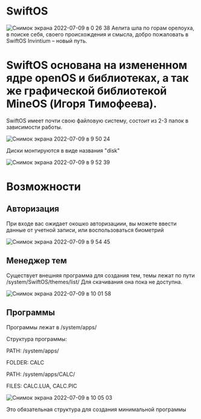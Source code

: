 # SwiftOS
![Снимок экрана 2022-07-09 в 0 26 38](https://user-images.githubusercontent.com/108939275/178094936-b5b7564b-d373-43c2-b01a-566ae9a62348.png)
Аелита шла по горам орелоуха, в поиске себя, своего происхождения и смысла, добро пожаловать в SwiftOS Invintium – новый путь.

# SwiftOS основана на измененном ядре openOS и библиотеках, а так же графической библиотекой MineOS (Игоря Тимофеева).
 SwiftOS имеет почти свою файловую систему, состоит из 2-3 папок в зависимости работы.

![Снимок экрана 2022-07-09 в 9 50 24](https://user-images.githubusercontent.com/108939275/178095102-d69b5944-8431-4bd2-97b0-329270622416.png)

Диски монтируются в виде названия "disk"

![Снимок экрана 2022-07-09 в 9 52 39](https://user-images.githubusercontent.com/108939275/178095176-b5a9a821-b6de-43f1-88d5-3f3079df9387.png)


# Возможности

## Авторизация
При входе вас ожидает окошко авторизациии, вы можете ввести данные от учетной записи, или воспользоваться биометрий

![Снимок экрана 2022-07-09 в 9 54 45](https://user-images.githubusercontent.com/108939275/178095271-3b59bbb5-b25c-4b2e-89f7-ea95099cf0a6.png)

## Менеджер тем
Существует внешняя программа для создания тем, темы лежат по пути /system/SwiftOS/themes/list/
Для скачивания она пока не доступна.

![Снимок экрана 2022-07-09 в 10 01 58](https://user-images.githubusercontent.com/108939275/178095515-d96ba3b0-e245-4cb9-a4be-c305f503c74c.png)

## Программы
Программы лежат в /system/apps/

Структура программы:

PATH: /system/apps/

FOLDER: CALC

PATH: /system/apps/CALC/

FILES: CALC.LUA, CALC.PIC

![Снимок экрана 2022-07-09 в 10 05 03](https://user-images.githubusercontent.com/108939275/178095616-0417e67c-78b1-404b-b9b4-4d6dae4e0bdf.png)

Это обязательная структура для создания минимальной программы
